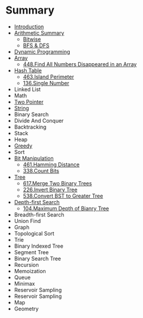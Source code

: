 # Summary

* [Introduction](README.md)
* [Arithmetic Summary](chapter1.md)
  * [Bitwise](chapter1/bitwise.md)
  * [BFS & DFS](chapter1/bfs-and-dfs.md)
* [Dynamic Programming](dynamic-programming.md)
* [Array](array.md)
  * [448.Find All Numbers Disappeared in an Array](array/448find-all-numbers-disappeared-in-an-array.md)
* [Hash Table](hash-table.md)
  * [463.Island Perimeter](hash-table/463island-perimeter.md)
  * [136.Single Number](hash-table/136single-number.md)
* Linked List
* Math
* [Two Pointer](twopointer.md)
* [String](string.md)
* Binary Search
* Divide And Conquer
* Backtracking
* Stack
* Heap
* [Greedy](greedy.md)
* Sort
* [Bit Manipulation](bit-manipulation.md)
  * [461.Hamming Distance](bit-manipulation/461hamming-distance.md)
  * [338.Count Bits](bit-manipulation/338count-bits.md)
* [Tree](tree.md)
  * [617.Merge Two Binary Trees](tree/617merge-two-binary-trees.md)
  * [226.Invert Binary Tree](tree/226invert-binary-tree.md)
  * [538.Convert BST to Greater Tree](tree/538convert-bst-to-greater-tree.md)
* [Depth-first Search](depth-first-search.md)
  * [104.Maximum Depth of Bianry Tree](depth-first-search/104maximum-depth-of-bianry-tree.md)
* Breadth-first Search
* Union Find
* Graph
* Topological Sort
* Trie
* Binary Indexed Tree
* Segment Tree
* Binary Search Tree
* Recursion
* Memoization
* Queue
* Minimax
* Reservoir Sampling
* Reservoir Sampling
* Map
* Geometry

